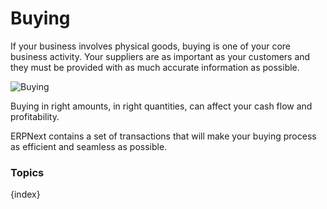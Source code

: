 # Buying

If your business involves physical goods, buying is one of your core business
activity. Your suppliers are as important as your customers and they must be
provided with as much accurate information as possible.

![Buying](http://erpnext.org/files/buying-home.png)

Buying in right amounts, in right quantities, can affect your cash flow and
profitability.

ERPNext contains a set of transactions that will make your buying process as
efficient and seamless as possible.

### Topics

{index}
